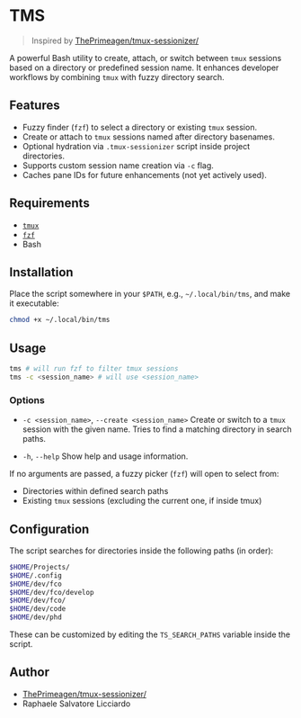 # TMS 

> Inspired by [ThePrimeagen/tmux-sessionizer/](https://github.com/ThePrimeagen/tmux-sessionizer/)

A powerful Bash utility to create, attach, or switch between `tmux` sessions based on a directory or predefined session name. It enhances developer workflows by combining `tmux` with fuzzy directory search.

## Features

* Fuzzy finder (`fzf`) to select a directory or existing `tmux` session.
* Create or attach to `tmux` sessions named after directory basenames.
* Optional hydration via `.tmux-sessionizer` script inside project directories.
* Supports custom session name creation via `-c` flag.
* Caches pane IDs for future enhancements (not yet actively used).

## Requirements

* [`tmux`](https://github.com/tmux/tmux)
* [`fzf`](https://github.com/junegunn/fzf)
* Bash

## Installation

Place the script somewhere in your `$PATH`, e.g., `~/.local/bin/tms`, and make it executable:

```bash
chmod +x ~/.local/bin/tms
```

## Usage

```bash
tms # will run fzf to filter tmux sessions 
tms -c <session_name> # will use <session_name>
```

### Options

* `-c <session_name>`, `--create <session_name>`
  Create or switch to a `tmux` session with the given name. Tries to find a matching directory in search paths.

* `-h`, `--help`
  Show help and usage information.

If no arguments are passed, a fuzzy picker (`fzf`) will open to select from:

* Directories within defined search paths
* Existing `tmux` sessions (excluding the current one, if inside tmux)

## Configuration

The script searches for directories inside the following paths (in order):

```bash
$HOME/Projects/
$HOME/.config
$HOME/dev/fco
$HOME/dev/fco/develop
$HOME/dev/fco/
$HOME/dev/code
$HOME/dev/phd
```

These can be customized by editing the `TS_SEARCH_PATHS` variable inside the script.

## Author

- [ThePrimeagen/tmux-sessionizer/](https://github.com/ThePrimeagen/tmux-sessionizer/)
- Raphaele Salvatore Licciardo
